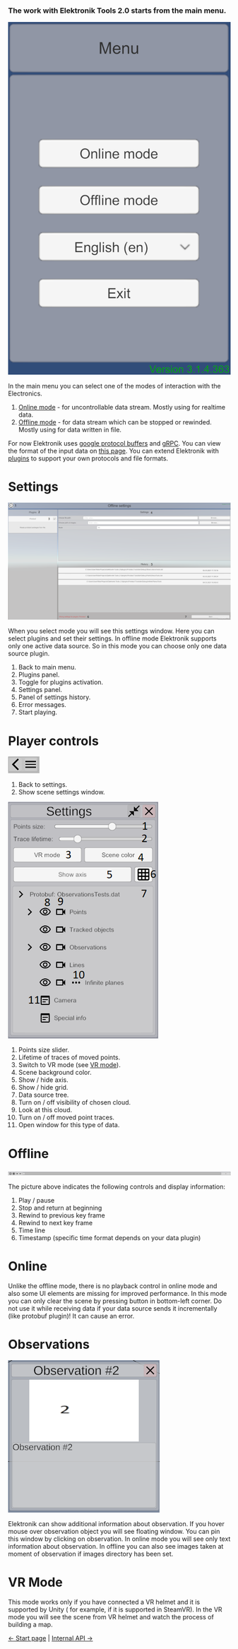 ### The work with Elektronik Tools 2.0 starts from the main menu.
![MainMenu](Images/MainMenu.png)

In the main menu you can select one of the modes of interaction with the Electronics.
1. [Online mode](#Online) - for uncontrollable data stream. Mostly using for realtime data.
2. [Offline mode](#Offline) - for data stream which can be stopped or rewinded. Mostly using for data written in file.

For now Elektronik uses [google protocol buffers](https://developers.google.com/protocol-buffers/?hl=en)
and [gRPC](https://grpc.io/).
You can view the format of the input data on [this page](Protobuf-EN.md).
You can extend Elektronik with [plugins](Plugins-EN.md) to support your own protocols and file formats.

# Settings

![Settings](Images/SettingsMenu.png)

When you select mode you will see this settings window. Here you can select plugins and set their settings.
In offline mode Elektronik supports only one active data source. So in this mode you can choose only one data source plugin.

1. Back to main menu.
2. Plugins panel.
3. Toggle for plugins activation.
4. Settings panel.
5. Panel of settings history.
6. Error messages.
7. Start playing.

# Player controls

![](Images/PlayerSettingsHided.png)

1. Back to settings.
2. Show scene settings window.

![](Images/PlayerSettingsExpanded.png)

1. Points size slider.
2. Lifetime of traces of moved points.
3. Switch to VR mode (see [VR mode](#VR-mode)).
4. Scene background color.
5. Show / hide axis.
6. Show / hide grid.
7. Data source tree.
8. Turn on / off visibility of chosen cloud.
9. Look at this cloud.
10. Turn on / off moved point traces.
11. Open window for this type of data.

# Offline

![offline mode user interface](Images/OfflineMode.png)

The picture above indicates the following controls and display information:

1. Play / pause
2. Stop and return at beginning
3. Rewind to previous key frame
4. Rewind to next key frame
5. Time line
6. Timestamp (specific time format depends on your data plugin)
    
# Online

Unlike the offline mode, there is no playback control in online mode and also some UI elements are missing for improved performance.
In this mode you can only clear the scene by pressing button in bottom-left corner.
Do not use it while receiving data if your data source sends it incrementally (like protobuf plugin)!
It can cause an error.

# Observations

![Observations images](Images/ObservationWindow.png)

Elektronik can show additional information about observation.
If you hover mouse over observation object you will see floating window.
You can pin this window by clicking on observation.
In online mode you will see only text information about observation.
In offline you can also see images taken at moment of observation if images directory has been set.

# VR Mode
This mode works only if you have connected a VR helmet and it is supported by Unity (
for example, if it is supported in SteamVR). In the VR mode you will see the scene from VR helmet 
and watch the process of building a map.

[<- Start page](Home-EN.md) | [Internal API ->](API-EN.md)